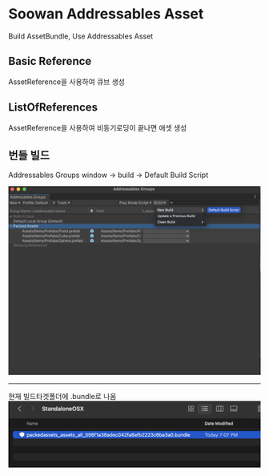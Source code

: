 # Soowan Addressables Asset
Build AssetBundle, Use Addressables Asset

## Basic Reference
AssetReference을 사용하여 큐브 생성

## ListOfReferences
AssetReference을 사용하여 비동기로딩이 끝나면 애셋 생성

## 번들 빌드
Addressables Groups window -> build -> Default Build Script

![](1.png)

***
현재 빌드타겟폴더에 .bundle로 나옴
![](2.png)